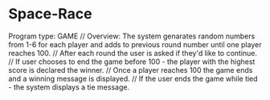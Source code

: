 # Space-Race
Program type: GAME     // Overview: The system genarates random numbers from 1-6 for each player and adds to previous round number until one player reaches 100.     //           After each round the user is asked if they'd like to continue.     //           If user chooses to end the game before 100 - the player with the highest score is declared the winner.     //           Once a player reaches 100 the game ends and a winning message is displayed.     //           If the user ends the game while tied - the system displays a tie message.

